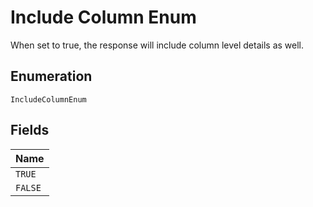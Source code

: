 
# Include Column Enum

When set to true, the response will include column level details as well.

## Enumeration

`IncludeColumnEnum`

## Fields

| Name |
|  --- |
| `TRUE` |
| `FALSE` |


